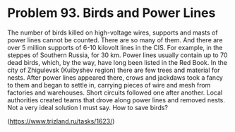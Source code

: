# Problem 93. Birds and Power Lines

The number of birds killed on high-voltage wires, supports and masts of power lines cannot be counted. There are so many of them. And there are over 5 million supports of 6-10 kilovolt lines in the CIS. For example, in the steppes of Southern Russia, for 30 km. Power lines usually contain up to 70 dead birds, which, by the way, have long been listed in the Red Book. In the city of Zhigulevsk (Kuibyshev region) there are few trees and material for nests. After power lines appeared there, crows and jackdaws took a fancy to them and began to settle in, carrying pieces of wire and mesh from factories and warehouses. Short circuits followed one after another. Local authorities created teams that drove along power lines and removed nests. Not a very ideal solution I must say. How to save birds?

(https://www.trizland.ru/tasks/1623/)
